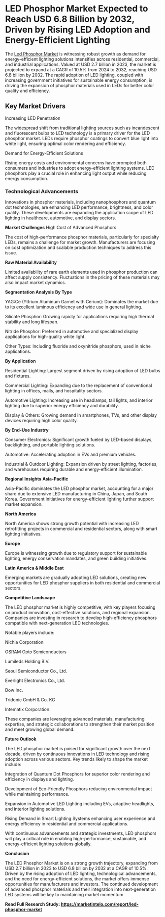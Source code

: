 # LED Phosphor Market Expected to Reach USD 6.8 Billion by 2032, Driven by Rising LED Adoption and Energy-Efficient Lighting

The [Led Phosphor Market](https://marketintelo.com/report/led-phosphor-market) is witnessing robust growth as demand for energy-efficient lighting solutions intensifies across residential, commercial, and industrial applications. Valued at USD 2.7 billion in 2023, the market is projected to expand at a CAGR of 10.5% from 2024 to 2032, reaching USD 6.8 billion by 2032. The rapid adoption of LED lighting, coupled with increasing government initiatives for sustainable energy consumption, is driving the expansion of phosphor materials used in LEDs for better color quality and efficiency.

## Key Market Drivers
Increasing LED Penetration

The widespread shift from traditional lighting sources such as incandescent and fluorescent bulbs to LED technology is a primary driver for the LED phosphor market. LEDs require phosphor coatings to convert blue light into white light, ensuring optimal color rendering and efficiency.

Demand for Energy-Efficient Solutions

Rising energy costs and environmental concerns have prompted both consumers and industries to adopt energy-efficient lighting systems. LED phosphors play a crucial role in enhancing light output while reducing energy consumption.

### Technological Advancements

Innovations in phosphor materials, including nanophosphors and quantum dot technologies, are enhancing LED performance, brightness, and color quality. These developments are expanding the application scope of LED lighting in healthcare, automotive, and display sectors.

**Market Challenges**
High Cost of Advanced Phosphors

The cost of high-performance phosphor materials, particularly for specialty LEDs, remains a challenge for market growth. Manufacturers are focusing on cost optimization and scalable production techniques to address this issue.

**Raw Material Availability**

Limited availability of rare earth elements used in phosphor production can affect supply consistency. Fluctuations in the pricing of these materials may also impact market dynamics.

**Segmentation Analysis**
**By Type**

YAG:Ce (Yttrium Aluminum Garnet with Cerium): Dominates the market due to its excellent luminous efficiency and wide use in general lighting.

Silicate Phosphor: Growing rapidly for applications requiring high thermal stability and long lifespan.

Nitride Phosphor: Preferred in automotive and specialized display applications for high-quality white light.

Other Types: Including fluoride and oxynitride phosphors, used in niche applications.

**By Application**

Residential Lighting: Largest segment driven by rising adoption of LED bulbs and fixtures.

Commercial Lighting: Expanding due to the replacement of conventional lighting in offices, malls, and hospitality sectors.

Automotive Lighting: Increasing use in headlamps, tail lights, and interior lighting due to superior energy efficiency and durability.

Display & Others: Growing demand in smartphones, TVs, and other display devices requiring high color quality.

**By End-Use Industry**

Consumer Electronics: Significant growth fueled by LED-based displays, backlighting, and portable lighting solutions.

Automotive: Accelerating adoption in EVs and premium vehicles.

Industrial & Outdoor Lighting: Expansion driven by street lighting, factories, and warehouses requiring durable and energy-efficient illumination.

**Regional Insights**
**Asia-Pacific**

Asia-Pacific dominates the LED phosphor market, accounting for a major share due to extensive LED manufacturing in China, Japan, and South Korea. Government initiatives for energy-efficient lighting further support market expansion.

**North America**

North America shows strong growth potential with increasing LED retrofitting projects in commercial and residential sectors, along with smart lighting initiatives.

**Europe**

Europe is witnessing growth due to regulatory support for sustainable lighting, energy conservation mandates, and green building initiatives.

**Latin America & Middle East**

Emerging markets are gradually adopting LED solutions, creating new opportunities for LED phosphor suppliers in both residential and commercial sectors.

**Competitive Landscape**

The LED phosphor market is highly competitive, with key players focusing on product innovation, cost-effective solutions, and regional expansion. Companies are investing in research to develop high-efficiency phosphors compatible with next-generation LED technologies.

Notable players include:

Nichia Corporation

OSRAM Opto Semiconductors

Lumileds Holding B.V.

Seoul Semiconductor Co., Ltd.

Everlight Electronics Co., Ltd.

Dow Inc.

Tridonic GmbH & Co. KG

Intematix Corporation

These companies are leveraging advanced materials, manufacturing expertise, and strategic collaborations to strengthen their market position and meet growing global demand.

**Future Outlook**

The LED phosphor market is poised for significant growth over the next decade, driven by continuous innovations in LED technology and rising adoption across various sectors. Key trends likely to shape the market include:

Integration of Quantum Dot Phosphors for superior color rendering and efficiency in displays and lighting.

Development of Eco-Friendly Phosphors reducing environmental impact while maintaining performance.

Expansion in Automotive LED Lighting including EVs, adaptive headlights, and interior lighting solutions.

Rising Demand in Smart Lighting Systems enhancing user experience and energy efficiency in residential and commercial applications.

With continuous advancements and strategic investments, LED phosphors will play a critical role in enabling high-performance, sustainable, and energy-efficient lighting solutions globally.

**Conclusion**

The LED Phosphor Market is on a strong growth trajectory, expanding from USD 2.7 billion in 2023 to USD 6.8 billion by 2032 at a CAGR of 10.5%. Driven by the rising adoption of LED lighting, technological advancements, and the need for energy-efficient solutions, the market offers immense opportunities for manufacturers and investors. The continued development of advanced phosphor materials and their integration into next-generation LED systems will be key to maintaining market momentum.

**Read Full Research Study: https://marketintelo.com/report/led-phosphor-market**

